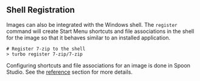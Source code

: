 ## Shell Registration

Images can also be integrated with the Windows shell. The `register` command will create Start Menu shortcuts and file associations in the shell for the image so that it behaves similar to an installed application.

```
# Register 7-zip to the shell
> turbo register 7-zip/7-zip
```

Configuring shortcuts and file associations for an image is done in Spoon Studio. See the [reference](/docs/reference/turbo-studio) section for more details.
